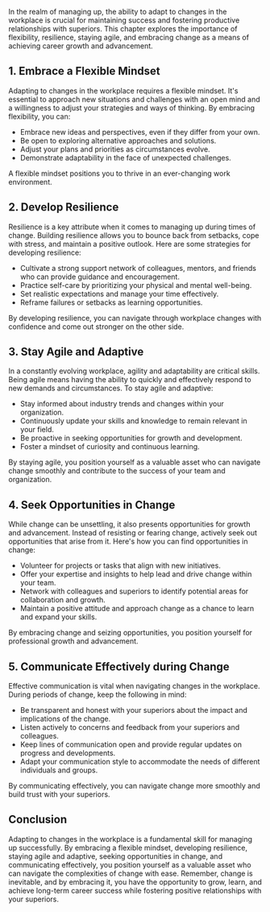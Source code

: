 
In the realm of managing up, the ability to adapt to changes in the workplace is crucial for maintaining success and fostering productive relationships with superiors. This chapter explores the importance of flexibility, resilience, staying agile, and embracing change as a means of achieving career growth and advancement.

**1. Embrace a Flexible Mindset**
---------------------------------

Adapting to changes in the workplace requires a flexible mindset. It's essential to approach new situations and challenges with an open mind and a willingness to adjust your strategies and ways of thinking. By embracing flexibility, you can:

* Embrace new ideas and perspectives, even if they differ from your own.
* Be open to exploring alternative approaches and solutions.
* Adjust your plans and priorities as circumstances evolve.
* Demonstrate adaptability in the face of unexpected challenges.

A flexible mindset positions you to thrive in an ever-changing work environment.

**2. Develop Resilience**
-------------------------

Resilience is a key attribute when it comes to managing up during times of change. Building resilience allows you to bounce back from setbacks, cope with stress, and maintain a positive outlook. Here are some strategies for developing resilience:

* Cultivate a strong support network of colleagues, mentors, and friends who can provide guidance and encouragement.
* Practice self-care by prioritizing your physical and mental well-being.
* Set realistic expectations and manage your time effectively.
* Reframe failures or setbacks as learning opportunities.

By developing resilience, you can navigate through workplace changes with confidence and come out stronger on the other side.

**3. Stay Agile and Adaptive**
------------------------------

In a constantly evolving workplace, agility and adaptability are critical skills. Being agile means having the ability to quickly and effectively respond to new demands and circumstances. To stay agile and adaptive:

* Stay informed about industry trends and changes within your organization.
* Continuously update your skills and knowledge to remain relevant in your field.
* Be proactive in seeking opportunities for growth and development.
* Foster a mindset of curiosity and continuous learning.

By staying agile, you position yourself as a valuable asset who can navigate change smoothly and contribute to the success of your team and organization.

**4. Seek Opportunities in Change**
-----------------------------------

While change can be unsettling, it also presents opportunities for growth and advancement. Instead of resisting or fearing change, actively seek out opportunities that arise from it. Here's how you can find opportunities in change:

* Volunteer for projects or tasks that align with new initiatives.
* Offer your expertise and insights to help lead and drive change within your team.
* Network with colleagues and superiors to identify potential areas for collaboration and growth.
* Maintain a positive attitude and approach change as a chance to learn and expand your skills.

By embracing change and seizing opportunities, you position yourself for professional growth and advancement.

**5. Communicate Effectively during Change**
--------------------------------------------

Effective communication is vital when navigating changes in the workplace. During periods of change, keep the following in mind:

* Be transparent and honest with your superiors about the impact and implications of the change.
* Listen actively to concerns and feedback from your superiors and colleagues.
* Keep lines of communication open and provide regular updates on progress and developments.
* Adapt your communication style to accommodate the needs of different individuals and groups.

By communicating effectively, you can navigate change more smoothly and build trust with your superiors.

**Conclusion**
--------------

Adapting to changes in the workplace is a fundamental skill for managing up successfully. By embracing a flexible mindset, developing resilience, staying agile and adaptive, seeking opportunities in change, and communicating effectively, you position yourself as a valuable asset who can navigate the complexities of change with ease. Remember, change is inevitable, and by embracing it, you have the opportunity to grow, learn, and achieve long-term career success while fostering positive relationships with your superiors.
